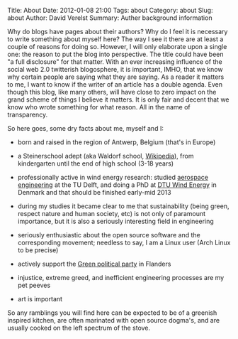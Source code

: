 Title: About
Date: 2012-01-08 21:00
Tags: about
Category: about
Slug: about
Author: David Verelst
Summary: Auther background information

Why do blogs have pages about their authors? Why do I feel it is necessary
to write something about myself here? The way I see it there are at least
a couple of reasons for doing so. However, I will only elaborate upon a
single one: the reason to put the blog into perspective. The title could
have been "a full disclosure" for that matter. With an ever increasing
influence of the social web 2.0 twitterish blogosphere, it is important,
IMHO, that we know why certain people are saying what they are saying. As
a reader it matters to me, I want to know if the writer of an article has a
double agenda. Even though this blog, like many others, will have close to
zero impact on the grand scheme of things I believe it matters. It is only
fair and decent that we know who wrote something for what reason. All in
the name of transparency.

So here goes, some dry facts about me, myself and I:

* born and raised in the region of Antwerp, Belgium (that's in Europe)

* a Steinerschool adept (aka Waldorf school,
[Wikipedia](https://en.wikipedia.org/wiki/Steiner_school)), from
kindergarten until the end of high school (3-18 years)

* professionally active in wind energy research: studied [aerospace
engineering](http://www.lr.tudelft.nl/en/) at the TU Delft, and doing a PhD
at [DTU Wind Energy](http://www.vindenergi.dtu.dk/English.aspx) in Denmark
and that should be finished early-mid 2013

* during my studies it became clear to me that sustainability (being green,
respect nature and human society, etc) is not only of paramount importance,
but it is also a seriously interesting field in engineering

* seriously enthusiastic about the open source software and the corresponding
movement; needless to say, I am a Linux user (Arch Linux to be precise)

* actively support the [Green political party](http://www.groen.be)
in Flanders

* injustice, extreme greed, and inefficient engineering processes are my
pet peeves

* art is important

So any ramblings you will find here can be expected to be of a greenish
inspired kitchen, are often marinated with open source dogma's, and are
usually cooked on the left spectrum of the stove.

